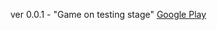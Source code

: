 ver 0.0.1 - "Game on testing stage"
<a href="https://play.google.com/store/apps/details?id=barcodegame.denysyakubets.tk&hl=ru">Google Play</a>
